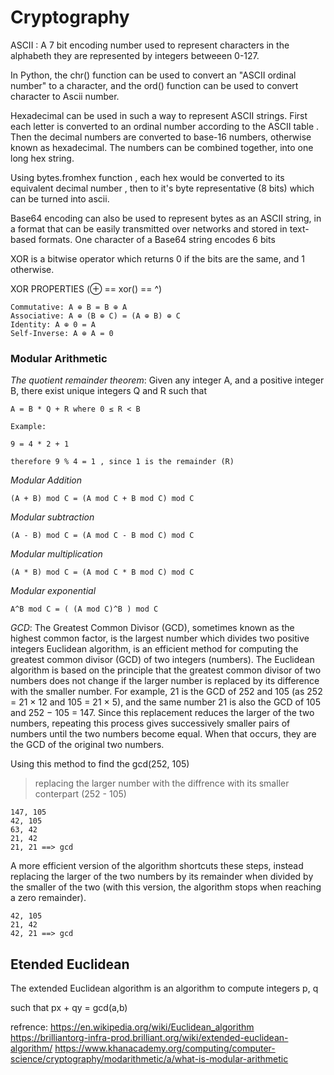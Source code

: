 # Cryptography

ASCII : A 7 bit encoding number used to represent characters in the alphabeth they are represented by integers betweeen  0-127.



 In Python, the chr() function can be used to convert an "ASCII ordinal number" to a character, and the ord() function can be used to convert character to Ascii number.

 Hexadecimal can be used in such a way to represent ASCII strings. First each letter is converted to an ordinal number according to the ASCII table . Then the decimal numbers are converted to base-16 numbers, otherwise known as hexadecimal. The numbers can be combined together, into one long hex string.

Using bytes.fromhex function , each hex would be converted to its equivalent decimal number , then to it's byte representative (8 bits) which can be turned into ascii.


Base64 encoding can also be used to represent bytes as an ASCII string, in a format that can be easily transmitted over networks and stored in text-based formats. One character of a Base64 string encodes 6 bits

XOR is a bitwise operator which returns 0 if the bits are the same, and 1 otherwise. 

XOR PROPERTIES (⊕ == xor() == ^)

```
Commutative: A ⊕ B = B ⊕ A
Associative: A ⊕ (B ⊕ C) = (A ⊕ B) ⊕ C
Identity: A ⊕ 0 = A
Self-Inverse: A ⊕ A = 0

```

### Modular Arithmetic

*The quotient remainder theorem*:
Given any integer A, and a positive integer B, there exist unique integers Q and R such that

```
A = B * Q + R where 0 ≤ R < B

Example:

9 = 4 * 2 + 1

therefore 9 % 4 = 1 , since 1 is the remainder (R)

```

*Modular Addition*

```
(A + B) mod C = (A mod C + B mod C) mod C
```

*Modular subtraction*

```
(A - B) mod C = (A mod C - B mod C) mod C
```

*Modular multiplication*

```
(A * B) mod C = (A mod C * B mod C) mod C
```

*Modular exponential*

```
A^B mod C = ( (A mod C)^B ) mod C
```

*GCD*: The Greatest Common Divisor (GCD), sometimes known as the highest common factor, is the largest number which divides two positive integers 
Euclidean algorithm, is an efficient method for computing the greatest common divisor (GCD) of two integers (numbers). The Euclidean algorithm is based on the principle that the greatest common divisor of two numbers does not change if the larger number is replaced by its difference with the smaller number. For example, 21 is the GCD of 252 and 105 (as 252 = 21 × 12 and 105 = 21 × 5), and the same number 21 is also the GCD of 105 and 252 − 105 = 147. Since this replacement reduces the larger of the two numbers, repeating this process gives successively smaller pairs of numbers until the two numbers become equal. When that occurs, they are the GCD of the original two numbers.

Using this method to find the gcd(252, 105)

> replacing the larger number with the diffrence with its smaller conterpart (252 - 105)

```
147, 105
42, 105
63, 42
21, 42
21, 21 ==> gcd

```

A more efficient version of the algorithm shortcuts these steps, instead replacing the larger of the two numbers by its remainder when divided by the smaller of the two (with this version, the algorithm stops when reaching a zero remainder).

```
42, 105
21, 42
42, 21 ==> gcd
```

## Etended Euclidean 
The extended Euclidean algorithm is an algorithm to compute integers p, q

such that px + qy = gcd(a,b)












refrence: https://en.wikipedia.org/wiki/Euclidean_algorithm
https://brilliantorg-infra-prod.brilliant.org/wiki/extended-euclidean-algorithm/
https://www.khanacademy.org/computing/computer-science/cryptography/modarithmetic/a/what-is-modular-arithmetic